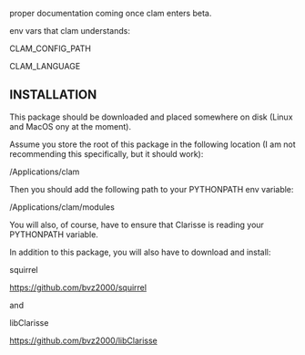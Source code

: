 proper documentation coming once clam enters beta.

env vars that clam understands:

CLAM_CONFIG_PATH

CLAM_LANGUAGE


INSTALLATION
-
This package should be downloaded and placed somewhere on disk (Linux and MacOS ony at the moment).

Assume you store the root of this package in the following location (I am not recommending this specifically, but it should work):

/Applications/clam

Then you should add the following path to your PYTHONPATH env variable:

/Applications/clam/modules

You will also, of course, have to ensure that Clarisse is reading your PYTHONPATH variable.


In addition to this package, you will also have to download and install:

squirrel

https://github.com/bvz2000/squirrel

and


libClarisse

https://github.com/bvz2000/libClarisse